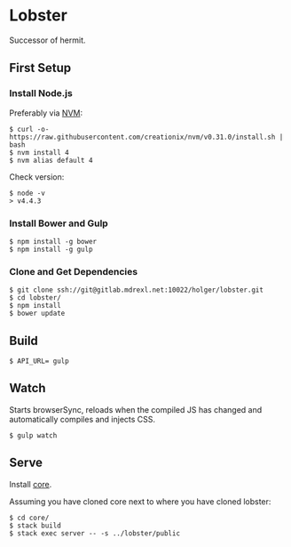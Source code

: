 # Lobster

Successor of hermit.

## First Setup

### Install Node.js

Preferably via [NVM](https://github.com/creationix/nvm):

    $ curl -o- https://raw.githubusercontent.com/creationix/nvm/v0.31.0/install.sh | bash
    $ nvm install 4
    $ nvm alias default 4

Check version:

    $ node -v
    > v4.4.3

### Install Bower and Gulp

    $ npm install -g bower
    $ npm install -g gulp

### Clone and Get Dependencies

    $ git clone ssh://git@gitlab.mdrexl.net:10022/holger/lobster.git
    $ cd lobster/
    $ npm install
    $ bower update

## Build

    $ API_URL= gulp

## Watch

Starts browserSync, reloads when the compiled JS has changed and automatically compiles and injects CSS.

    $ gulp watch

## Serve

Install [core](http://gitlab.mdrexl.net/holger/core).

Assuming you have cloned core next to where you have cloned lobster:

    $ cd core/
    $ stack build
    $ stack exec server -- -s ../lobster/public
